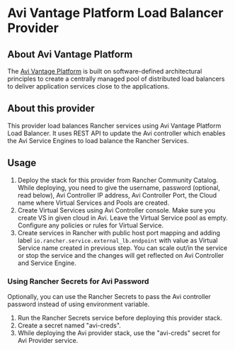 Avi Vantage Platform Load Balancer Provider
========

## About Avi Vantage Platform
The [Avi Vantage Platform](https://avinetworks.com/software-load-balancer-for-any-cloud/) is built on software-defined architectural principles to create a centrally managed pool of distributed load balancers to deliver application services close to the applications.

## About this provider
This provider load balances Rancher services using Avi Vantage Platform Load Balancer. It uses REST API to update the Avi controller which enables the Avi Service Engines to load balance the Rancher Services.

## Usage

1. Deploy the stack for this provider from Rancher Community Catalog.
   While deploying, you need to give the username, password (optional,
   read below), Avi Controller IP address, Avi Controller Port, the
   Cloud name where Virtual Services and Pools are created.
2. Create Virtual Services using Avi Controller console. Make sure you
   create VS in given cloud in Avi. Leave the Virtual Service pool as
   empty. Configure any policies or rules for Virtual Service.
3. Create services in Rancher with public host port mapping and adding
   label `io.rancher.service.external_lb.endpoint` with value as Virtual
   Service name created in previous step. You can scale out/in the
   service or stop the service and the changes will get reflected on Avi
   Controller and Service Engine.

### Using Rancher Secrets for Avi Password

Optionally, you can use the Rancher Secrets to pass the Avi controller
password instead of using environment variable.
1. Run the Rancher Secrets service before deploying this provider stack.
2. Create a secret named "avi-creds".
3. While deploying the Avi provider stack, use the "avi-creds" secret
   for Avi Provider service.
